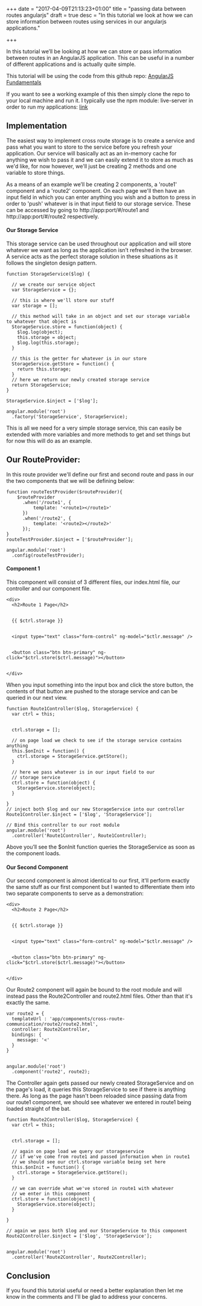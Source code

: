+++
date = "2017-04-09T21:13:23+01:00"
title = "passing data between routes angularjs"
draft = true
desc = "In this tutorial we look at how we can store information between routes using services in our angularjs applications."

+++

In this tutorial we’ll be looking at how we can store or pass information between routes in an AngularJS application. This can be useful in a number of different applications and is actually quite simple.


<div class="github-link">
This tutorial will be using the code from this github repo: <a href="https://github.com/elliotforbes/angularjs-fundamentals">AngularJS Fundamentals</a>
</div>

If you want to see a working example of this then simply clone the repo to your local machine and run it. I typically use the npm module: live-server in order to run my applications: [link](https://github.com/tapio/live-server)

## Implementation

The easiest way to implement cross route storage is to create a service and pass what you want to store to the service before you refresh your application. Our service will basically act as an in-memory cache for anything we wish to pass it and we can easily extend it to store as much as we'd like, for now however, we'll just be creating 2 methods and one variable to store things. 

As a means of an example we’ll be creating 2 components, a 'route1' component and a 'route2' component. On each page we'll then have an input field in which you can enter anything you wish and a button to press in order to 'push' whatever is in that input field to our storage service. These can be accessed by going to http://app:port/#/route1 and http://app:port/#/route2 respectively.

#### Our Storage Service

This storage service can be used throughout our application and will store whatever we want as long as the application isn’t refreshed in the browser. A service acts as the perfect storage solution in these situations as it follows the singleton design pattern. 

~~~
function StorageService($log) {

  // we create our service object
  var StorageService = {};

  // this is where we'll store our stuff
  var storage = [];

  // this method will take in an object and set our storage variable to whatever that object is
  StorageService.store = function(object) {
    $log.log(object);
    this.storage = object;
    $log.log(this.storage);
  }

  // this is the getter for whatever is in our store
  StorageService.getStore = function() {
    return this.storage;
  }
  // here we return our newly created storage service
  return StorageService;
}

StorageService.$inject = ['$log'];

angular.module('root')
  .factory('StorageService', StorageService);
~~~

This is all we need for a very simple storage service, this can easily be extended with more variables and more methods to get and set things but for now this will do as an example.

## Our RouteProvider:

In this route provider we'll define our first and second route and pass in our the two components that we will be defining below:

~~~
function routeTestProvider($routeProvider){
    $routeProvider
      .when('/route1', {
          template: '<route1></route1>'
      })
      .when('/route2', {
          template: '<route2></route2>'
      });
}
routeTestProvider.$inject = ['$routeProvider'];

angular.module('root')
  .config(routeTestProvider);
~~~

#### Component 1

This component will consist of 3 different files, our index.html file, our controller and our component file.

~~~
<div>
  <h2>Route 1 Page</h2>


  {{ $ctrl.storage }}


  <input type="text" class="form-control" ng-model="$ctlr.message" />


  <button class="btn btn-primary" ng-click="$ctrl.store($ctrl.message)"></button>


</div>
~~~


When you input something into the input box and click the store button, the contents of that button are pushed to the storage service and can be queried in our next view.


~~~
function Route1Controller($log, StorageService) {
  var ctrl = this;


  ctrl.storage = [];

  // on page load we check to see if the storage service contains anything
  this.$onInit = function() {
    ctrl.storage = StorageService.getStore();
  }

  // here we pass whatever is in our input field to our
  // storage service
  ctrl.store = function(object) {
    StorageService.store(object);
  }

}
// inject both $log and our new StorageService into our controller
Route1Controller.$inject = ['$log', 'StorageService'];

// Bind this controller to our root module
angular.module('root')
  .controller('Route1Controller', Route1Controller);
~~~

Above you’ll see the $onInit function queries the StorageService as soon as the component loads. 

#### Our Second Component

Our second component is almost identical to our first, it'll perform exactly the same stuff as our first component but I wanted to differentiate them into two separate components to serve as a demonstration:

~~~
<div>
  <h2>Route 2 Page</h2>


  {{ $ctrl.storage }}


  <input type="text" class="form-control" ng-model="$ctlr.message" />


  <button class="btn btn-primary" ng-click="$ctrl.store($ctrl.message)"></button>


</div>
~~~

Our Route2 component will again be bound to the root module and will instead pass the Route2Controller and route2.html files. Other than that it's exactly the same.

~~~
var route2 = {
  templateUrl : 'app/components/cross-route-communication/route2/route2.html',
  controller: Route2Controller,
  bindings: {
    message: '<'
  }
}


angular.module('root')
  .component('route2', route2);
~~~

The Controller again gets passed our newly created StorageService and on the page's load, it queries this StorageService to see if there is anything there. As long as the page hasn't been reloaded since passing data from our route1 component, we should see whatever we entered in route1 being loaded straight of the bat.

~~~
function Route2Controller($log, StorageService) {
  var ctrl = this;


  ctrl.storage = [];

  // again on page load we query our storageservice
  // if we've come from route1 and passed information when in route1
  // we should see our ctrl.storage variable being set here
  this.$onInit = function() {
    ctrl.storage = StorageService.getStore();
  }

  // we can override what we've stored in route1 with whatever
  // we enter in this component
  ctrl.store = function(object) {
    StorageService.store(object);
  }

}

// again we pass both $log and our StorageService to this component
Route2Controller.$inject = ['$log', 'StorageService'];


angular.module('root')
  .controller('Route2Controller', Route2Controller);
~~~

## Conclusion

If you found this tutorial useful or need a better explanation then let me know in the comments and I'll be glad to address your concerns.